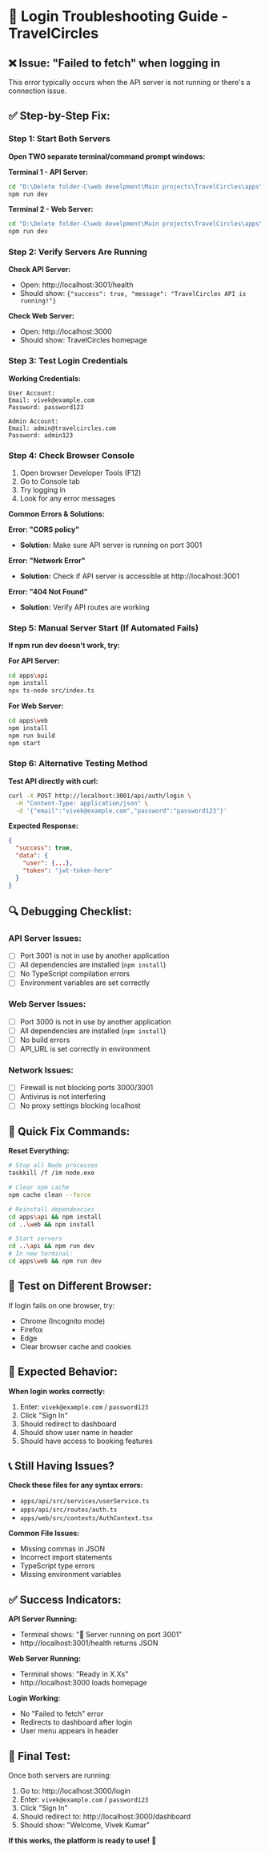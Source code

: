 # 🔧 Login Troubleshooting Guide - TravelCircles

## ❌ **Issue: "Failed to fetch" when logging in**

This error typically occurs when the API server is not running or there's a connection issue.

## ✅ **Step-by-Step Fix:**

### **Step 1: Start Both Servers**

**Open TWO separate terminal/command prompt windows:**

**Terminal 1 - API Server:**
```bash
cd "D:\Delete folder-C\web develpment\Main projects\TravelCircles\apps\api"
npm run dev
```

**Terminal 2 - Web Server:**
```bash
cd "D:\Delete folder-C\web develpment\Main projects\TravelCircles\apps\web"
npm run dev
```

### **Step 2: Verify Servers Are Running**

**Check API Server:**
- Open: http://localhost:3001/health
- Should show: `{"success": true, "message": "TravelCircles API is running!"}`

**Check Web Server:**
- Open: http://localhost:3000
- Should show: TravelCircles homepage

### **Step 3: Test Login Credentials**

**Working Credentials:**
```
User Account:
Email: vivek@example.com
Password: password123

Admin Account:
Email: admin@travelcircles.com
Password: admin123
```

### **Step 4: Check Browser Console**

1. Open browser Developer Tools (F12)
2. Go to Console tab
3. Try logging in
4. Look for any error messages

**Common Errors & Solutions:**

**Error: "CORS policy"**
- **Solution:** Make sure API server is running on port 3001

**Error: "Network Error"**
- **Solution:** Check if API server is accessible at http://localhost:3001

**Error: "404 Not Found"**
- **Solution:** Verify API routes are working

### **Step 5: Manual Server Start (If Automated Fails)**

**If npm run dev doesn't work, try:**

**For API Server:**
```bash
cd apps\api
npm install
npx ts-node src/index.ts
```

**For Web Server:**
```bash
cd apps\web
npm install
npm run build
npm start
```

### **Step 6: Alternative Testing Method**

**Test API directly with curl:**
```bash
curl -X POST http://localhost:3001/api/auth/login \
  -H "Content-Type: application/json" \
  -d '{"email":"vivek@example.com","password":"password123"}'
```

**Expected Response:**
```json
{
  "success": true,
  "data": {
    "user": {...},
    "token": "jwt-token-here"
  }
}
```

## 🔍 **Debugging Checklist:**

### **API Server Issues:**
- [ ] Port 3001 is not in use by another application
- [ ] All dependencies are installed (`npm install`)
- [ ] No TypeScript compilation errors
- [ ] Environment variables are set correctly

### **Web Server Issues:**
- [ ] Port 3000 is not in use by another application
- [ ] All dependencies are installed (`npm install`)
- [ ] No build errors
- [ ] API_URL is set correctly in environment

### **Network Issues:**
- [ ] Firewall is not blocking ports 3000/3001
- [ ] Antivirus is not interfering
- [ ] No proxy settings blocking localhost

## 🚀 **Quick Fix Commands:**

**Reset Everything:**
```bash
# Stop all Node processes
taskkill /f /im node.exe

# Clear npm cache
npm cache clean --force

# Reinstall dependencies
cd apps\api && npm install
cd ..\web && npm install

# Start servers
cd ..\api && npm run dev
# In new terminal:
cd apps\web && npm run dev
```

## 📱 **Test on Different Browser:**

If login fails on one browser, try:
- Chrome (Incognito mode)
- Firefox
- Edge
- Clear browser cache and cookies

## 🎯 **Expected Behavior:**

**When login works correctly:**
1. Enter: `vivek@example.com` / `password123`
2. Click "Sign In"
3. Should redirect to dashboard
4. Should show user name in header
5. Should have access to booking features

## 📞 **Still Having Issues?**

**Check these files for any syntax errors:**
- `apps/api/src/services/userService.ts`
- `apps/api/src/routes/auth.ts`
- `apps/web/src/contexts/AuthContext.tsx`

**Common File Issues:**
- Missing commas in JSON
- Incorrect import statements
- TypeScript type errors
- Missing environment variables

## ✅ **Success Indicators:**

**API Server Running:**
- Terminal shows: "🚀 Server running on port 3001"
- http://localhost:3001/health returns JSON

**Web Server Running:**
- Terminal shows: "Ready in X.Xs"
- http://localhost:3000 loads homepage

**Login Working:**
- No "Failed to fetch" error
- Redirects to dashboard after login
- User menu appears in header

## 🎉 **Final Test:**

Once both servers are running:
1. Go to: http://localhost:3000/login
2. Enter: `vivek@example.com` / `password123`
3. Click "Sign In"
4. Should redirect to: http://localhost:3000/dashboard
5. Should show: "Welcome, Vivek Kumar"

**If this works, the platform is ready to use!** 🚀
